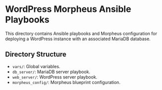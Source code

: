 # WordPress Morpheus Ansible Playbooks
This directory contains Ansible playbooks and Morpheus configuration for deploying a WordPress instance with an associated MariaDB database.
## Directory Structure
* `vars/`: Global variables.
* `db_server/`: MariaDB server playbook.
* `web_server/`: WordPress server playbook.
* `morpheus_config/`: Morpheus blueprint configuration.
